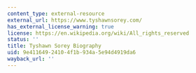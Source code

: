 ```yaml
---
content_type: external-resource
external_url: https://www.tyshawnsorey.com/
has_external_license_warning: true
license: https://en.wikipedia.org/wiki/All_rights_reserved
status: ''
title: Tyshawn Sorey Biography
uid: 9e411649-2410-4f1b-934a-5e94d4919da6
wayback_url: ''
---
```

